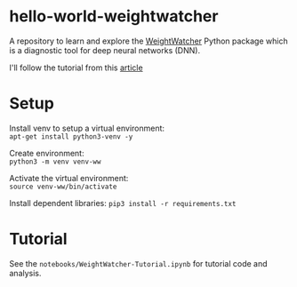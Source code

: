 # hello-world-weightwatcher

A repository to learn and explore the 
[WeightWatcher](https://github.com/CalculatedContent/WeightWatcher) 
Python package which is a 
 diagnostic tool for deep neural networks (DNN).

I'll follow the tutorial from this 
[article](https://www.kdnuggets.com/2021/07/tell-model-trained-enough-data.html)

# Setup

Install venv to setup a virtual environment:  
`apt-get install python3-venv -y`  

Create environment:  
`python3 -m venv venv-ww`

Activate the virtual environment:  
`source venv-ww/bin/activate`

Install dependent libraries:
`pip3 install -r requirements.txt` 

# Tutorial
See the `notebooks/WeightWatcher-Tutorial.ipynb` for tutorial code and analysis.